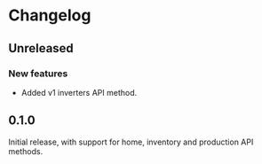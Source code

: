 # Changelog

## Unreleased

### New features

- Added v1 inverters API method.

## 0.1.0

Initial release, with support for home, inventory and production API methods.
